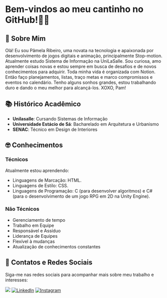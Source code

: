 # Bem-vindos ao meu cantinho no GitHub!💜😜

## 🌻 Sobre Mim 

Olá! Eu sou Pâmela Ribeiro, uma novata na tecnologia e apaixonada por desenvolvimento de jogos digitais e animação, principalmente Stop-motion. 
Atualmente estudo Sistema de Informação na UniLaSalle. Sou curiosa, amo aprender coisas novas e estou sempre em busca de desafios e de novos conhecimentos para adquirir. 
Toda minha vida é organizada com Notion. Então faço planejamentos, listas, traço metas e marco compromissos e eventos no calendário.
Tenho alguns sonhos grandes, estou trabalhando duro e dando o meu melhor para alcançá-los.
XOXO, Pam!

## 📚 Histórico Acadêmico

- **Unilasalle**: Cursando Sistemas de Informação
- **Universidade Estácio de Sá**: Bacharelado em Arquitetura e Urbanismo
- **SENAC**: Técnico em Design de Interiores

## 🤓 Conhecimentos

### Técnicos
Atualmente estou aprendendo: 
- Linguagens de Marcação: HTML.
- Linguagens de Estilo: CSS.
- Linguagens de Programação: C (para desenvolver algoritmos) e C# (para o desenvolvimento de um jogo RPG em 2D na Unity Engine).

### Não Técnicos
- Gerenciamento de tempo
- Trabalho em Equipe
- Responsável e Assíduo
- Liderança de Equipes
- Flexível à mudanças
- Atualização de conhecimentos constantes

## 📱 Contatos e Redes Sociais
Siga-me nas redes sociais para acompanhar mais sobre meu trabalho e interesses:

<a href = "mailto:pamcsribeiro22@gmail.com"><img src="https://img.shields.io/badge/Gmail-D14836?style=for-the-badge&logo=gmail&logoColor=white" target="_blank"></a>
[![LinkedIn](https://img.shields.io/badge/LinkedIn-0077B5?style=for-the-badge&logo=linkedin&logoColor=white)](https://www.linkedin.com/in/pamcsribeiro/)
[![Instagram](https://img.shields.io/badge/Instagram-E4405F?style=for-the-badge&logo=instagram&logoColor=white)](https://www.instagram.com/pamcsribeiro/)
